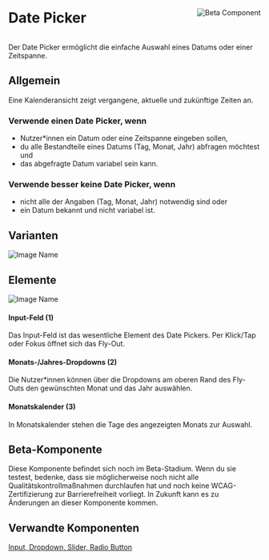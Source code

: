 <div style="display: inline-flex; align-items: center; justify-content: space-between; width: 100%;">
    <h1>Date Picker</h1>
    <img src="assets/beta.png" alt="Beta Component" />
</div>

Der Date Picker ermöglicht die einfache Auswahl eines Datums oder einer Zeitspanne.

## Allgemein

Eine Kalenderansicht zeigt vergangene, aktuelle und zukünftige Zeiten an.

### Verwende einen Date Picker, wenn

- Nutzer\*innen ein Datum oder eine Zeitspanne eingeben sollen,
- du alle Bestandteile eines Datums (Tag, Monat, Jahr) abfragen möchtest und
- das abgefragte Datum variabel sein kann.

### Verwende besser keine Date Picker, wenn

- nicht alle der Angaben (Tag, Monat, Jahr) notwendig sind oder
- ein Datum bekannt und nicht variabel ist.

## Varianten

![Image Name](assets/3_components/date-picker/Types_de.png)

## Elemente

![Image Name](assets/3_components/date-picker/Elements.png)

#### Input-Feld (1)

Das Input-Feld ist das wesentliche Element des Date Pickers. Per Klick/Tap oder Fokus öffnet sich das Fly-Out.

#### Monats-/Jahres-Dropdowns (2)

Die Nutzer\*innen können über die Dropdowns am oberen Rand des Fly-Outs den gewünschten Monat und das Jahr auswählen.

#### Monatskalender (3)

In Monatskalender stehen die Tage des angezeigten Monats zur Auswahl.

## Beta-Komponente

Diese Komponente befindet sich noch im Beta-Stadium. Wenn du sie testest, bedenke, dass sie möglicherweise noch nicht alle Qualitätskontrollmaßnahmen durchlaufen hat und noch keine WCAG-Zertifizierung zur Barrierefreiheit vorliegt. In Zukunft kann es zu Änderungen an dieser Komponente kommen.

## Verwandte Komponenten

<a href="?path=/usage/components-text-field--standard">Input, </a>
<a href="?path=/usage/components-dropdown--standard">Dropdown, </a>
<a href="?path=/usage/components-slider--standard">Slider, </a>
<a href="?path=/usage/components-radio-button--standard">Radio Button</a>

